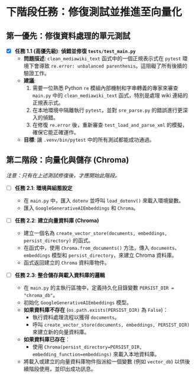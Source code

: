 # 下階段任務：修復測試並推進至向量化

## 第一優先：修復資料處理的單元測試

- [x] **任務 1.1 (高優先級)**: **偵錯並修復 `tests/test_main.py`**
    - **問題描述**: `clean_mediawiki_text` 函式中的一個正規表示式在 `pytest` 環境下會導致 `re.error: unbalanced parenthesis`。這阻礙了所有後續的驗證工作。
    - **建議**: 
        1.  需要一位熟悉 Python `re` 模組內部機制和字串轉義的專家來審查 `main.py` 中的 `clean_mediawiki_text` 函式，特別是處理 wiki 連結的正規表示式。
        2.  在本地環境中隔離執行 `pytest`，並對 `sre_parse.py` 的錯誤進行更深入的偵錯。
        3.  在修復 `re.error` 後，重新審查 `test_load_and_parse_xml` 的模擬，確保它能正確運作。
    - **目標**: 讓 `.venv/bin/pytest` 中的所有測試都能成功通過。

## 第二階段：向量化與儲存 (Chroma)

*注意：只有在上述測試修復後，才應開始此階段。*

- [ ] **任務 2.1**: **環境與組態設定**
    - 在 `main.py` 中，匯入 `dotenv` 並呼叫 `load_dotenv()` 來載入環境變數。
    - 匯入 `GoogleGenerativeAIEmbeddings` 和 `Chroma`。

- [ ] **任務 2.2**: **建立向量資料庫 (Chroma)**
    - 建立一個名為 `create_vector_store(documents, embeddings, persist_directory)` 的函式。
    - 在函式中，使用 `Chroma.from_documents()` 方法，傳入 `documents`、`embeddings` 模型和 `persist_directory`，來建立 Chroma 資料庫。
    - 函式返回建立的 `Chroma` 資料庫物件。

- [ ] **任務 2.3**: **整合儲存與載入資料庫的邏輯**
    - 在 `main.py` 的主執行區塊中，定義持久化目錄變數 `PERSIST_DIR = "chroma_db"`。
    - 初始化 `GoogleGenerativeAIEmbeddings` 模型。
    - **如果資料庫不存在** (`os.path.exists(PERSIST_DIR)` 為 `False`)：
        - 執行資料處理流程以獲得 `documents`。
        - 呼叫 `create_vector_store(documents, embeddings, PERSIST_DIR)` 來建立新的向量資料庫。
    - **如果資料庫已存在**：
        - 使用 `Chroma(persist_directory=PERSIST_DIR, embedding_function=embeddings)` 來載入本地資料庫。
    - 將載入或建立的向量資料庫物件指派給一個變數 (例如 `vector_db`) 以供後續階段使用，並印出成功訊息。